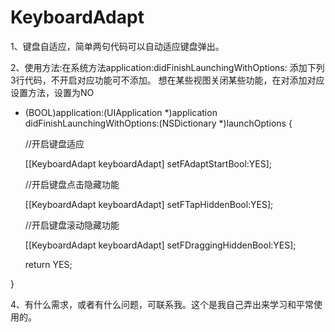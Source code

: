 # KeyboardAdapt
1、键盘自适应，简单两句代码可以自动适应键盘弹出。

2、使用方法:在系统方法application:didFinishLaunchingWithOptions: 添加下列3行代码，不开启对应功能可不添加。
想在某些视图关闭某些功能，在对添加对应设置方法，设置为NO

 - (BOOL)application:(UIApplication *)application didFinishLaunchingWithOptions:(NSDictionary *)launchOptions {
 
    //开启键盘适应
    
    [[KeyboardAdapt keyboardAdapt] setFAdaptStartBool:YES];
    
    //开启键盘点击隐藏功能
    
    [[KeyboardAdapt keyboardAdapt] setFTapHiddenBool:YES];
    
    //开启键盘滚动隐藏功能
    
    [[KeyboardAdapt keyboardAdapt] setFDraggingHiddenBool:YES];
    
    return YES;
    
  }
  
  4、有什么需求，或者有什么问题，可联系我。这个是我自己弄出来学习和平常使用的。
